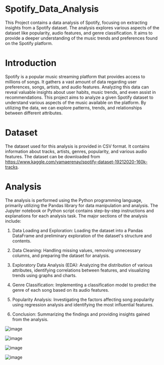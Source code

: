 # Spotify_Data_Analysis

This Project contains a data analysis of Spotify, focusing on extracting insights from a Spotify dataset. The analysis explores various aspects of the dataset like popularity, audio features, and genre classification. It aims to provide a deeper understanding of the music trends and preferences found on the Spotify platform.

# Introduction

Spotify is a popular music streaming platform that provides access to millions of songs. It gathers a vast amount of data regarding user preferences, songs, artists, and audio features. Analyzing this data can reveal valuable insights about user habits, music trends, and even assist in recommendations. This project aims to analyze a given Spotify dataset to understand various aspects of the music available on the platform. By utilizing the data, we can explore patterns, trends, and relationships between different attributes.

# Dataset

The dataset used for this analysis is provided in CSV format. It contains information about tracks, artists, genres, popularity, and various audio features. The dataset can be downloaded from https://www.kaggle.com/yamaerenay/spotify-dataset-19212020-160k-tracks.

# Analysis

The analysis is performed using the Python programming language, primarily utilizing the Pandas library for data manipulation and analysis. The Jupyter notebook or Python script contains step-by-step instructions and explanations for each analysis task. The major sections of the analysis include:

1) Data Loading and Exploration: Loading the dataset into a Pandas DataFrame and preliminary exploration of the dataset's structure and contents.

2) Data Cleaning: Handling missing values, removing unnecessary columns, and preparing the dataset for analysis.

3) Exploratory Data Analysis (EDA): Analyzing the distribution of various attributes, identifying correlations between features, and visualizing trends using graphs and charts.

4) Genre Classification: Implementing a classification model to predict the genre of each song based on its audio features.

5) Popularity Analysis: Investigating the factors affecting song popularity using regression analysis and identifying the most influential features.

6) Conclusion: Summarizing the findings and providing insights gained from the analysis.

![image](https://github.com/PriyanshuKadam/Spotify_Data_Analysis/assets/142070169/64489164-eb6a-4149-acb0-57258764183c)

![image](https://github.com/PriyanshuKadam/Spotify_Data_Analysis/assets/142070169/55e61c49-2efa-46f5-82a7-e2fd4eef99e9)

![image](https://github.com/PriyanshuKadam/Spotify_Data_Analysis/assets/142070169/5fa2585b-e664-4aaa-90fd-fb0275cbe394)

![image](https://github.com/PriyanshuKadam/Spotify_Data_Analysis/assets/142070169/4dd6e5be-0b86-4a4f-a194-e0c5c1fcf0a1)

